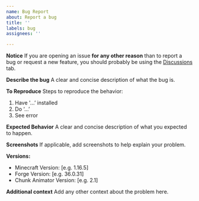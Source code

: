 ```yaml
---
name: Bug Report
about: Report a bug
title: ''
labels: bug
assignees: ''

---
```


**Notice**
If you are opening an issue **for any other reason** than to report a bug or request a new feature, you should probably be using the [Discussions](https://github.com/Harleyoc1/Chunk-Animator/discussions) tab.

**Describe the bug**
A clear and concise description of what the bug is.

**To Reproduce**
Steps to reproduce the behavior:
1. Have '...’ installed
2. Do ‘...’
3. See error

**Expected Behavior**
A clear and concise description of what you expected to happen.

**Screenshots**
If applicable, add screenshots to help explain your problem.

**Versions:**
 - Minecraft Version: [e.g. 1.16.5] 
 - Forge Version: [e.g. 36.0.31]
 - Chunk Animator Version: [e.g. 2.1]

**Additional context**
Add any other context about the problem here.
